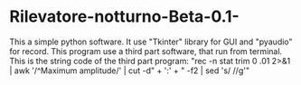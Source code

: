 # Rilevatore-notturno-Beta-0.1-
This a simple python software. 
It use "Tkinter" library for GUI and "pyaudio" for record.
This program use a third part software, that run from terminal. 
This is the string code of the third part program: "rec -n stat trim 0 .01 2>&1 | awk '/^Maximum amplitude/' | cut -d" + ':' + " -f2 | sed 's/ //g'"


